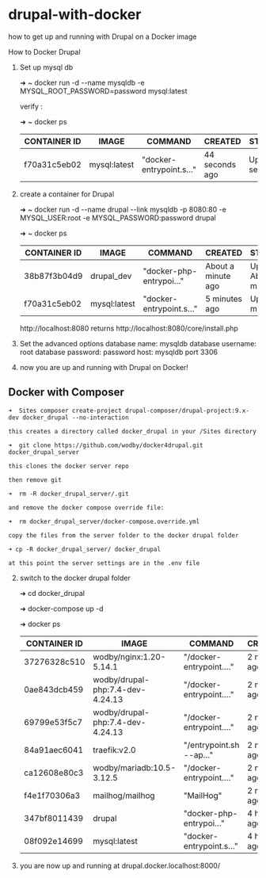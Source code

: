 # drupal-with-docker
how to get up and running with Drupal on a Docker image


How to Docker Drupal


1. Set up mysql db
    
    ➜  ~ docker run -d --name mysqldb -e MYSQL_ROOT_PASSWORD=password mysql:latest

    verify :
    
    ➜  ~ docker ps
	
   | CONTAINER ID | IMAGE | COMMAND | CREATED | STATUS | PORTS | NAMES |
   | --- | --- | --- | --- | --- | --- | --- |
   | f70a31c5eb02 | mysql:latest | "docker-entrypoint.s…" | 44 seconds ago | Up 43 seconds | 3306/tcp, 33060/tcp | mysqldb |

2. create a container for Drupal

    ➜  ~ docker run -d --name drupal --link mysqldb -p 8080:80 -e MYSQL_USER:root -e MYSQL_PASSWORD:password drupal
	
    ➜  ~ docker ps

    | CONTAINER ID | IMAGE | COMMAND | CREATED | STATUS | PORTS | NAMES |
    | --- | --- | --- | --- | --- | --- | --- |
    |38b87f3b04d9   |drupal_dev        | "docker-php-entrypoi…"   |About a minute ago  | Up About a minute |  0.0.0.0:8080->80/tcp  | drupal|
    |f70a31c5eb02   |mysql:latest  | "docker-entrypoint.s…"  | 5 minutes ago       | Up 5 minutes       | 3306/tcp, 33060/tcp  |  mysqldb|

	http://localhost:8080
	returns http://localhost:8080/core/install.php 
	
3. Set the advanced options 
	database name: mysqldb
	database username: root
	database password: password
	host: mysqldb
	port 3306

4. now you are up and running with Drupal on Docker!



## Docker with Composer

    ➜  Sites composer create-project drupal-composer/drupal-project:9.x-dev docker_drupal --no-interaction

    this creates a directory called docker_drupal in your /Sites directory

    ➜  git clone https://github.com/wodby/docker4drupal.git docker_drupal_server

    this clones the docker server repo

    then remove git

    ➜  rm -R docker_drupal_server/.git

    and remove the docker compose override file:

    ➜  rm docker_drupal_server/docker-compose.override.yml 

    copy the files from the server folder to the docker drupal folder

    ➜ cp -R docker_drupal_server/ docker_drupal

    at this point the server settings are in the .env file

2. 
	switch to the docker drupal folder

    ➜ cd docker_drupal 

	➜ docker-compose up -d

	➜ docker ps

	| CONTAINER ID  | IMAGE                             | COMMAND                 | CREATED        | STATUS       |  PORTS                |  NAMES |
	| --- | --- | --- | --- | --- | --- | --- |
	| 37276328c510  | wodby/nginx:1.20-5.14.1           | "/docker-entrypoint.…"  | 2 minutes ago  | Up 2 minutes |  80/tcp               |  my_drupal9_project_nginx |
	| 0ae843dcb459  | wodby/drupal-php:7.4-dev-4.24.13  | "/docker-entrypoint.…"  | 2 minutes ago  | Up 2 minutes |  9000/tcp             |  my_drupal9_project_php |
	| 69799e53f5c7  | wodby/drupal-php:7.4-dev-4.24.13  | "/docker-entrypoint.…"  | 2 minutes ago  | Up 2 minutes |  9000/tcp             |  my_drupal9_project_crond |
	| 84a91aec6041  | traefik:v2.0                      | "/entrypoint.sh --ap…"  | 2 minutes ago  | Up 2 minutes |  0.0.0.0:8000->80/tcp |  my_drupal9_project_traefik |
	| ca12608e80c3  | wodby/mariadb:10.5-3.12.5         | "/docker-entrypoint.…"  | 2 minutes ago  | Up 2 minutes |  3306/tcp             |  my_drupal9_project_mariadb |
	| f4e1f70306a3  | mailhog/mailhog                   | "MailHog"               | 2 minutes ago  | Up 2 minutes |  1025/tcp, 8025/tcp   |  my_drupal9_project_mailhog |
	| 347bf8011439  | drupal                            | "docker-php-entrypoi…"  | 4 hours ago    | Up 4 hours   |  0.0.0.0:8080->80/tcp |  drupal |
	| 08f092e14699  | mysql:latest                      | "docker-entrypoint.s…"  | 4 hours ago    | Up 4 hours   |  3306/tcp, 33060/tcp  |  mysqldb |


3. you are now up and running at drupal.docker.localhost:8000/





